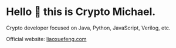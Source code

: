 # Hello 👋 this is Crypto Michael.

Crypto developer focused on Java, Python, JavaScript, Verilog, etc.

Official website: [liaoxuefeng.com](https://liaoxuefeng.com)
